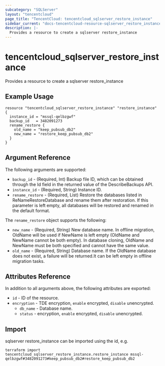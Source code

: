 ```yaml
---
subcategory: "SQLServer"
layout: "tencentcloud"
page_title: "TencentCloud: tencentcloud_sqlserver_restore_instance"
sidebar_current: "docs-tencentcloud-resource-sqlserver_restore_instance"
description: |-
  Provides a resource to create a sqlserver restore_instance
---
```


# tencentcloud_sqlserver_restore_instance

Provides a resource to create a sqlserver restore_instance

## Example Usage

```hcl
resource "tencentcloud_sqlserver_restore_instance" "restore_instance" {
  instance_id = "mssql-qelbzgwf"
  backup_id   = 3482091273
  rename_restore {
    old_name = "keep_pubsub_db2"
    new_name = "restore_keep_pubsub_db2"
  }
}
```

## Argument Reference

The following arguments are supported:

* `backup_id` - (Required, Int) Backup file ID, which can be obtained through the Id field in the returned value of the DescribeBackups API.
* `instance_id` - (Required, String) Instance ID.
* `rename_restore` - (Required, List) Restore the databases listed in ReNameRestoreDatabase and rename them after restoration. If this parameter is left empty, all databases will be restored and renamed in the default format.

The `rename_restore` object supports the following:

* `new_name` - (Required, String) New database name. In offline migration, OldName will be used if NewName is left empty (OldName and NewName cannot be both empty). In database cloning, OldName and NewName must be both specified and cannot have the same value.
* `old_name` - (Required, String) Database name. If the OldName database does not exist, a failure will be returned.It can be left empty in offline migration tasks.

## Attributes Reference

In addition to all arguments above, the following attributes are exported:

* `id` - ID of the resource.
* `encryption` - TDE encryption, `enable` encrypted, `disable` unencrypted.
  * `db_name` - Database name.
  * `status` - encryption, `enable` encrypted, `disable` unencrypted.



## Import

sqlserver restore_instance can be imported using the id, e.g.

```
terraform import tencentcloud_sqlserver_restore_instance.restore_instance mssql-qelbzgwf#3482091273#keep_pubsub_db2#restore_keep_pubsub_db2
```

